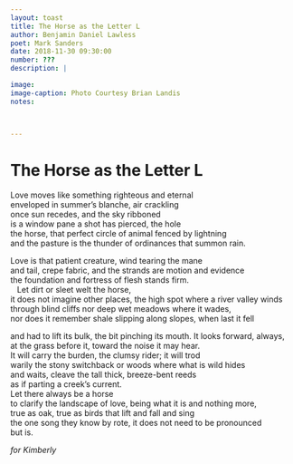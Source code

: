 ```yaml
---
layout: toast
title: The Horse as the Letter L
author: Benjamin Daniel Lawless
poet: Mark Sanders
date: 2018-11-30 09:30:00
number: ???
description: |

image:
image-caption: Photo Courtesy Brian Landis
notes:



---
```


# The Horse as the Letter L

Love moves like something righteous and eternal   
enveloped in summer’s blanche, air crackling  
once sun recedes, and the sky ribboned  
is a window pane a shot has pierced, the hole  
the horse, that perfect circle of animal fenced by lightning  
and the pasture is the thunder of ordinances that summon rain.  

Love is that patient creature, wind tearing the mane  
and tail, crepe fabric, and the strands are motion and evidence   
the foundation and fortress of flesh stands firm.  
   Let dirt or sleet welt the horse,   
it does not imagine other places, the high spot where a river valley winds  
through blind cliffs nor deep wet meadows where it wades,   
nor does it remember shale slipping along slopes, when last it fell   

and had to lift its bulk, the bit pinching its mouth.  It looks forward, always,  
at the grass before it, toward the noise it may hear.  
It will carry the burden, the clumsy rider; it will trod  
warily the stony switchback or woods where what is wild hides  
and waits, cleave the tall thick, breeze-bent reeds  
as if parting a creek’s current.    
Let there always be a horse  
to clarify the landscape of love, being what it is and nothing more,  
true as oak, true as birds that lift and fall and sing  
the one song they know by rote, it does not need to be pronounced  
but is.  

*for Kimberly*
